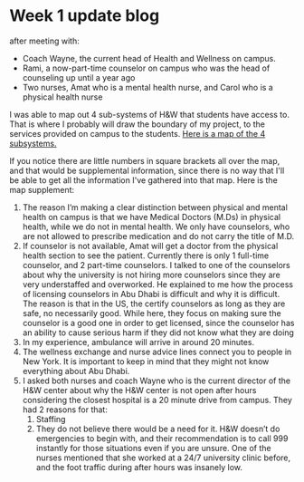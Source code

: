 # Week 1 update blog
after meeting with: 

* Coach Wayne, the current head of Health and Wellness on campus.
* Rami, a now-part-time counselor on campus who was the head of counseling up until a year ago
* Two nurses, Amat who is a mental health nurse, and Carol who is a physical health nurse

I was able to map out 4 sub-systems of H&W that students have access to. That is where I probably will draw the boundary of my project, to 
the services provided on campus to the students. 
[Here is a map of the 4 subsystems.](https://drive.google.com/file/d/1cwjw229gCBFSo76q6r71LW_M6HxbeIGE/view?usp=sharing)

If you notice there are little numbers in square brackets all over the map, and that would be supplemental information, since there is no way that I'll
be able to get all the information I've gathered into that map. Here is the map supplement:

1. The reason I’m making a clear distinction between physical and mental health on campus is that we have Medical Doctors (M.Ds) in physical health, while we do not in mental health. We only have counselors, who are not allowed to prescribe medication and do not carry the title of M.D.
2. If counselor is not available, Amat will get a doctor from the physical health section to see the patient. Currently there is only 1 full-time counselor, and 2 part-time counselors. I talked to one of the counselors about why the university is not hiring more counselors since they are very understaffed and overworked. He explained to me how the process of licensing counselors in Abu Dhabi is difficult and why it is difficult. The reason is that in the US, the certify counselors as long as they are safe, no necessarily good. While here, they focus on making sure the counselor is a good one in order to get licensed, since the counselor has an ability to cause serious harm if they did not know what they are doing
3. In my experience, ambulance will arrive in around 20 minutes. 
4. The wellness exchange and nurse advice lines connect you to people in New York. It is important to keep in mind that they might not know everything about Abu Dhabi.
5. I asked both nurses and coach Wayne who is the current director of the H&W center about why the H&W center is not open after hours considering the closest hospital is a 20 minute drive from campus. They had 2 reasons for that:
	1) Staffing
	2) They do not believe there would be a need for it. H&W doesn’t do emergencies to begin with, and their recommendation is to call 999 instantly for those situations even if you are unsure. One of the nurses mentioned that she worked at a 24/7 university clinic before, and the foot traffic during after hours was insanely low. 
